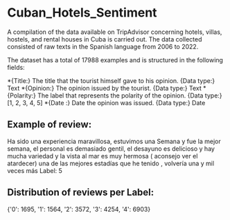 # Cuban_Hotels_Sentiment

A compilation of the data available on TripAdvisor concerning hotels, villas, hostels, and rental houses in Cuba is carried out. The data collected consisted of raw texts in the Spanish language from 2006 to 2022.

The dataset has a total of 17988 examples and is structured in the following fields:

*{Title:} The title that the tourist himself gave to his opinion. {Data type:} Text
*{Opinion:} The opinion issued by the tourist. {Data type:} Text
*{Polarity:} The label that represents the polarity of the opinion. {Data type:} [1, 2, 3, 4, 5]
*{Date :} Date the opinion was issued. {Data type:} Date

## Example of review:
Ha sido una experiencia maravillosa, estuvimos una Semana y fue la mejor semana, el personal es demasiado gentil, el desayuno es delicioso y hay mucha variedad y la vista al mar es muy hermosa ( aconsejo ver el atardecer) una de las mejores estadías que he tenido , volvería una y mil veces más
Label: 5

## Distribution of reviews per Label:

{'0': 1695, '1': 1564, '2': 3572, '3': 4254, '4': 6903}
